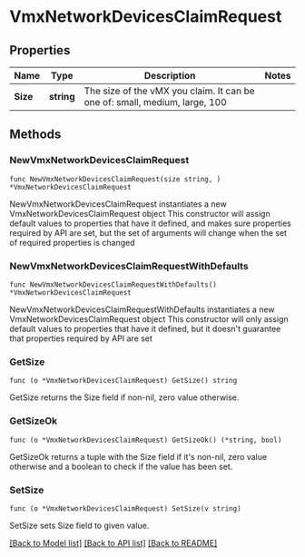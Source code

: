 # VmxNetworkDevicesClaimRequest

## Properties

Name | Type | Description | Notes
------------ | ------------- | ------------- | -------------
**Size** | **string** | The size of the vMX you claim. It can be one of: small, medium, large, 100 | 

## Methods

### NewVmxNetworkDevicesClaimRequest

`func NewVmxNetworkDevicesClaimRequest(size string, ) *VmxNetworkDevicesClaimRequest`

NewVmxNetworkDevicesClaimRequest instantiates a new VmxNetworkDevicesClaimRequest object
This constructor will assign default values to properties that have it defined,
and makes sure properties required by API are set, but the set of arguments
will change when the set of required properties is changed

### NewVmxNetworkDevicesClaimRequestWithDefaults

`func NewVmxNetworkDevicesClaimRequestWithDefaults() *VmxNetworkDevicesClaimRequest`

NewVmxNetworkDevicesClaimRequestWithDefaults instantiates a new VmxNetworkDevicesClaimRequest object
This constructor will only assign default values to properties that have it defined,
but it doesn't guarantee that properties required by API are set

### GetSize

`func (o *VmxNetworkDevicesClaimRequest) GetSize() string`

GetSize returns the Size field if non-nil, zero value otherwise.

### GetSizeOk

`func (o *VmxNetworkDevicesClaimRequest) GetSizeOk() (*string, bool)`

GetSizeOk returns a tuple with the Size field if it's non-nil, zero value otherwise
and a boolean to check if the value has been set.

### SetSize

`func (o *VmxNetworkDevicesClaimRequest) SetSize(v string)`

SetSize sets Size field to given value.



[[Back to Model list]](../README.md#documentation-for-models) [[Back to API list]](../README.md#documentation-for-api-endpoints) [[Back to README]](../README.md)


